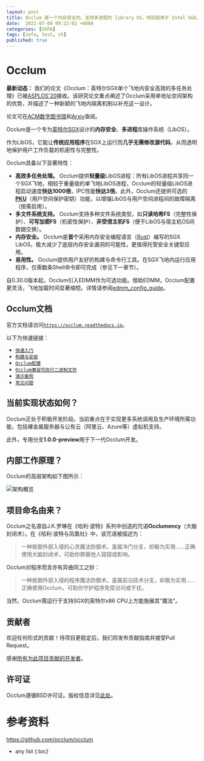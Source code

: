 ```yaml
---
layout: post
title: Occlum 是一个内存安全的、支持多进程的 library OS，特别适用于 Intel SGX。
date:  2022-07-09 09:22:02 +0800
categories: [SOFA]
tags: [sofa, test, sh]
published: true
---
```


# Occlum

**最新动态：** 我们的论文《Occlum：英特尔SGX单个飞地内安全高效的多任务处理》已被[ASPLOS'20](https://asplos-conference.org/programs/)接收。该研究论文重点阐述了Occlum采用单地址空间架构的优势，并描述了一种新颖的飞地内隔离机制以补充这一设计。

论文可在[ACM数字图书馆](https://dl.acm.org/doi/abs/10.1145/3373376.3378469)和[Arxiv](https://arxiv.org/abs/2001.07450)查阅。

Occlum是一个专为[英特尔SGX](https://software.intel.com/en-us/sgx)设计的**内存安全**、**多进程**库操作系统（LibOS）。

作为LibOS，它能让**传统应用程序**在SGX上运行而**几乎无需修改源代码**，从而透明地保护用户工作负载的机密性与完整性。

Occlum具备以下显著特性：

  * **高效多任务处理。** Occlum提供**轻量级**LibOS进程：所有LibOS进程共享同一个SGX飞地，相较于重量级的单飞地LibOS进程，Occlum的轻量级LibOS进程启动速度**快达1000倍**，IPC性能**快达3倍**。此外，Occlum还提供可选的[**PKU**](./docs/pku_manual.md)（用户空间保护密钥）功能，以增强LibOS与用户空间进程间的故障隔离（按需启用）。
  * **多文件系统支持。** Occlum支持多种文件系统类型，如**只读哈希FS**（完整性保护）、**可写加密FS**（机密性保护）、**非受信主机FS**（便于LibOS与宿主机OS间数据交换）。
  * **内存安全。** Occlum是**首个**采用内存安全编程语言（[Rust](https://www.rust-lang.org/)）编写的SGX LibOS，极大减少了底层内存安全漏洞的可能性，更值得托管安全关键型应用。
  * **易用性。** Occlum提供用户友好的构建与命令行工具。在SGX飞地内运行应用程序，仅需数条Shell命令即可完成（参见下一章节）。

自0.30.0版本起，Occlum引入EDMM作为可选功能。借助EDMM，Occlum配置更灵活，飞地加载时间显著缩短。详情请参阅[edmm_config_guide](./docs/edmm/edmm_config_guide.md)。

## Occlum文档

官方文档请访问[`https://occlum.readthedocs.io`](https://occlum.readthedocs.io)。

以下为快速链接：

* [`快速入门`](https://occlum.readthedocs.io/en/latest/quickstart.html#)
* [`构建与安装`](https://occlum.readthedocs.io/en/latest/build_and_install.html#)
* [`Occlum配置`](https://occlum.readthedocs.io/en/latest/occlum_configuration.html)
* [`Occlum兼容可执行二进制文件`](https://occlum.readthedocs.io/en/latest/binaries_compatibility.html)
* [`演示案例`](https://occlum.readthedocs.io/en/latest/Demos/demos.html)
* [`常见问题`](https://occlum.readthedocs.io/en/latest/qa.html)

## 当前实现状态如何？

Occlum正处于积极开发阶段。当前重点在于实现更多系统调用及生产环境所需功能，包括裸金属服务器与公有云（阿里云、Azure等）虚拟机支持。

此外，专用分支**1.0.0-preview**用于下一代Occlum开发。

## 内部工作原理？

Occlum的高层架构如下图所示：

![架构概览](https://github.com/occlum/occlum/blob/master/docs/images/arch_overview.png)

## 项目命名由来？

Occlum之名源自J.K.罗琳在《哈利·波特》系列中创造的咒语**Occlumency**（大脑封闭术）。在《哈利·波特与凤凰社》中，该咒语被描述为：

> 一种抵御外部入侵的心灵魔法防御术。虽属冷门分支，却极为实用……正确使用大脑封闭术，可助你屏蔽他人窥探或影响。

Occlum对程序而言亦有异曲同工之妙：

> 一种抵御外部入侵的程序魔法防御术。虽属前沿技术分支，却极为实用……正确使用Occlum，可助你守护程序免受访问或干扰。

当然，Occlum需运行于支持SGX的英特尔x86 CPU上方能施展其"魔法"。

## 贡献者

欢迎任何形式的贡献！待项目更稳定后，我们将发布贡献指南并接受Pull Request。

感谢[所有为此项目贡献的开发者](https://github.com/occlum/occlum/blob/master/CONTRIBUTORS.md)。

## 许可证

Occlum遵循BSD许可证。版权信息详见[此处](https://github.com/occlum/occlum/blob/master/LICENSE)。

# 参考资料

https://github.com/occlum/occlum

* any list
{:toc}